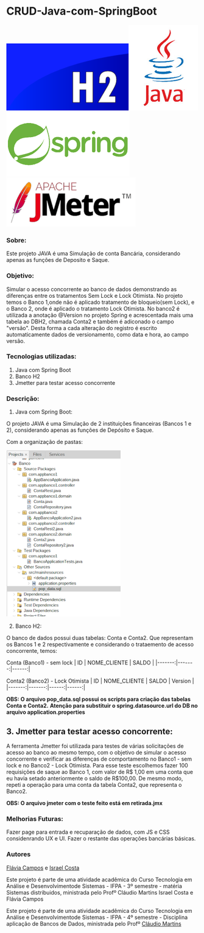 # CRUD-Java-com-SpringBoot

![](img/h2.png)![](img/java.jpg)![](img/spring.png)![](img/jmeter.png)
### Sobre:
Este projeto JAVA é uma Simulação de conta Bancária, considerando apenas as funções de Deposito e Saque.

### Objetivo: 
Simular o acesso concorrente ao banco de dados demonstrando as diferenças entre os tratamentos Sem Lock e Lock Otimista. 
No projeto temos o Banco 1,onde não é aplicado tratamento de bloqueio(sem Lock), e o Banco 2, onde é aplicado o tratamento Lock Otimista. 
No banco2 é utilizada a anotação @Version no projeto Spring e acrescentada mais uma tabela ao DBH2, chamada Conta2 e também é adiconado o campo "versão". Desta forma a cada alteração do registro é escrito automaticamente dados de versionamento, como data e hora, ao campo versão.

### Tecnologias utilizadas:
1. Java com Spring Boot
2. Banco H2
3. Jmetter para testar acesso concorrente

### Descrição:
1. Java com Spring Boot:
   
O projeto JAVA é uma Simulação de 2 instituições financeiras (Bancos 1 e 2), considerando apenas as funções de Depósito e Saque. 

Com a organização de pastas:

![projeto Banco](img/pastas.png)

2. Banco H2:

O banco de dados possui duas tabelas: Conta e Conta2. Que representam os Bancos 1 e 2 respectivamente e considerando o trataemento de acesso concorrente, temos:

Conta (Banco1) - sem lock
| ID | NOME_CLIENTE | SALDO |
|-------:|-------:|------:|

Conta2 (Banco2) - Lock Otimista
| ID | NOME_CLIENTE | SALDO | Version |
|-------:|-------:|------:|------:|

**OBS: O arquivo pop_data.sql possui os scripts para criação das tabelas Conta e Conta2.**
**Atenção para substituir o spring.datasource.url do DB no arquivo application.properties**

## 3. Jmetter para testar acesso concorrente:
   
A ferramenta Jmetter foi utilizada para testes de várias solicitações de acesso ao banco ao mesmo tempo, com o objetivo de simular o acesso concorrente e verificar as diferenças de comportamento no Banco1 - sem lock e no Banco2 - Lock Otimista. Para esse teste escolhemos fazer 100 requisições de saque ao Banco 1, com valor de R$ 1,00 em uma conta que eu havia setado anteriormente o saldo de R$100,00. De mesmo modo, repeti a operação para uma conta da tabela Conta2, que representa o Banco2.

**OBS: O arquivo jmeter com o teste feito está em retirada.jmx**

### Melhorias Futuras:

Fazer page para entrada e recuparação de dados, com JS e CSS considenrando UX e UI.
Fazer o restante das operações bancárias básicas.

###  Autores

 [Flávia Campos](https://github.com/Fncampos) e 
 [Israel Costa](https://github.com/israel1608)

  Este projeto é parte de uma atividade acadêmica do Curso Tecnologia em Análise e Desenvolvimentode Sistemas - IFPA - 3º semestre - matéria Sistemas distribuidos, ministrada pelo Profº Cláudio Martins
Israel Costa e Flávia Campos

Este projeto é parte de uma atividade acadêmica do Curso Tecnologia em Análise e Desenvolvimentode Sistemas - IFPA - 4º semestre - Disciplina aplicação de Bancos de Dados, ministrada pelo Profº [Cláudio Martins](https://github.com/cmartins-ifpa)







